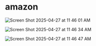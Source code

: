 # amazon
![Screen Shot 2025-04-27 at 11 46 01 AM](https://github.com/user-attachments/assets/0d3020be-37aa-494f-ad8b-1cc593136eee)

![Screen Shot 2025-04-27 at 11 46 34 AM](https://github.com/user-attachments/assets/f726e6ac-ade4-4c0e-b706-21557136a1ba)

![Screen Shot 2025-04-27 at 11 46 47 AM](https://github.com/user-attachments/assets/37bffba3-0c4c-436a-a9ce-29ced5cfb0c5)
